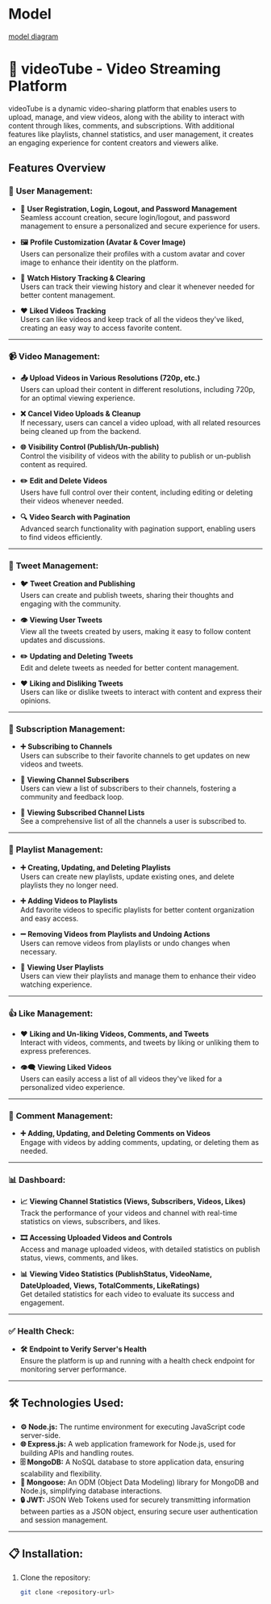
# Model
[model diagram](https://app.eraser.io/workspace/MTrf3xOiEx7TV1npgMlN?origin=share)

# 🎥 videoTube - Video Streaming Platform 

videoTube is a dynamic video-sharing platform that enables users to upload, manage, and view videos, along with the ability to interact with content through likes, comments, and subscriptions. With additional features like playlists, channel statistics, and user management, it creates an engaging experience for content creators and viewers alike.

## Features Overview

### 👤 **User Management:**
- **🔑** **User Registration, Login, Logout, and Password Management**  
  Seamless account creation, secure login/logout, and password management to ensure a personalized and secure experience for users.

- **🖼️** **Profile Customization (Avatar & Cover Image)**  
  Users can personalize their profiles with a custom avatar and cover image to enhance their identity on the platform.

- **📜** **Watch History Tracking & Clearing**  
  Users can track their viewing history and clear it whenever needed for better content management.

- **❤️** **Liked Videos Tracking**  
  Users can like videos and keep track of all the videos they've liked, creating an easy way to access favorite content.

---

### 📹 **Video Management:**
- **📤** **Upload Videos in Various Resolutions (720p, etc.)**  
  Users can upload their content in different resolutions, including 720p, for an optimal viewing experience.

- **❌** **Cancel Video Uploads & Cleanup**  
  If necessary, users can cancel a video upload, with all related resources being cleaned up from the backend.

- **🌐** **Visibility Control (Publish/Un-publish)**  
  Control the visibility of videos with the ability to publish or un-publish content as required.

- **✏️** **Edit and Delete Videos**  
  Users have full control over their content, including editing or deleting their videos whenever needed.

- **🔍** **Video Search with Pagination**  
  Advanced search functionality with pagination support, enabling users to find videos efficiently.

---

### 📝 **Tweet Management:**
- **🐦** **Tweet Creation and Publishing**  
  Users can create and publish tweets, sharing their thoughts and engaging with the community.

- **👁️** **Viewing User Tweets**  
  View all the tweets created by users, making it easy to follow content updates and discussions.

- **✏️** **Updating and Deleting Tweets**  
  Edit and delete tweets as needed for better content management.

- **❤️** **Liking and Disliking Tweets**  
  Users can like or dislike tweets to interact with content and express their opinions.

---

### 🔔 **Subscription Management:**
- **➕** **Subscribing to Channels**  
  Users can subscribe to their favorite channels to get updates on new videos and tweets.

- **👥** **Viewing Channel Subscribers**  
  Users can view a list of subscribers to their channels, fostering a community and feedback loop.

- **📜** **Viewing Subscribed Channel Lists**  
  See a comprehensive list of all the channels a user is subscribed to.

---

### 🎵 **Playlist Management:**
- **➕** **Creating, Updating, and Deleting Playlists**  
  Users can create new playlists, update existing ones, and delete playlists they no longer need.

- **➕** **Adding Videos to Playlists**  
  Add favorite videos to specific playlists for better content organization and easy access.

- **➖** **Removing Videos from Playlists and Undoing Actions**  
  Users can remove videos from playlists or undo changes when necessary.

- **📜** **Viewing User Playlists**  
  Users can view their playlists and manage them to enhance their video watching experience.

---

### 👍 **Like Management:**
- **❤️** **Liking and Un-liking Videos, Comments, and Tweets**  
  Interact with videos, comments, and tweets by liking or unliking them to express preferences.

- **👁️‍🗨️** **Viewing Liked Videos**  
  Users can easily access a list of all videos they've liked for a personalized video experience.

---

### 💬 **Comment Management:**
- **➕** **Adding, Updating, and Deleting Comments on Videos**  
  Engage with videos by adding comments, updating, or deleting them as needed.

---

### 📊 **Dashboard:**
- **📈** **Viewing Channel Statistics (Views, Subscribers, Videos, Likes)**  
  Track the performance of your videos and channel with real-time statistics on views, subscribers, and likes.

- **🎞️** **Accessing Uploaded Videos and Controls**  
  Access and manage uploaded videos, with detailed statistics on publish status, views, comments, and likes.

- **📊** **Viewing Video Statistics (PublishStatus, VideoName, DateUploaded, Views, TotalComments, LikeRatings)**  
  Get detailed statistics for each video to evaluate its success and engagement.

---

### ✅ **Health Check:**
- **🛠️** **Endpoint to Verify Server's Health**  
  Ensure the platform is up and running with a health check endpoint for monitoring server performance.

---

## 🛠️ **Technologies Used:**

- **⚙️ Node.js:** The runtime environment for executing JavaScript code server-side.
- **🌐 Express.js:** A web application framework for Node.js, used for building APIs and handling routes.
- **🗄️ MongoDB:** A NoSQL database to store application data, ensuring scalability and flexibility.
- **🔗 Mongoose:** An ODM (Object Data Modeling) library for MongoDB and Node.js, simplifying database interactions.
- **🔒 JWT:** JSON Web Tokens used for securely transmitting information between parties as a JSON object, ensuring secure user authentication and session management.

---

## 📋 **Installation:**

1. Clone the repository:
   ```bash
   git clone <repository-url>


